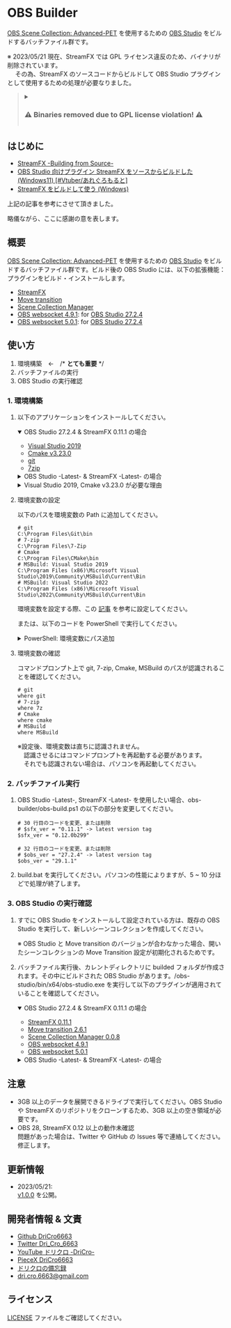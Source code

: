 # OBS Builder

[OBS]:https://github.com/obsproject/obs-studio/releases
[OBS_27.2.4]:https://github.com/obsproject/obs-studio/releases/tag/27.2.4

[StreamFX]:https://github.com/Xaymar/obs-StreamFX/releases
[StreamFX_0.11.1]:https://github.com/Xaymar/obs-StreamFX/releases/tag/0.11.1

[Move_transition]:https://obsproject.com/forum/resources/move-transition.913/
[Move_transition_2.6.1]:https://obsproject.com/forum/resources/move-transition.913/version/4297/download?file=84807

[Scene_Collection_Manager]:https://obsproject.com/forum/resources/scene-collection-manager.1434/

[OBS_websocket_4.9.1]:https://github.com/obsproject/obs-websocket/releases/tag/4.9.1-compat
[OBS_websocket_5.0.1]:https://github.com/obsproject/obs-websocket/releases/tag/5.0.1

[Visual_Studio_2019]:https://my.visualstudio.com/Downloads?q=visual%20studio%202019&wt.mc_id=o~msft~vscom~older-downloads
[Visual_Studio_2022]:https://visualstudio.microsoft.com/ja/thank-you-downloading-visual-studio/?sku=Community&channel=Release&version=VS2022&source=VSLandingPage&cid=2030&passive=false

[Cmake]:https://github.com/Kitware/CMake/releases
[Cmake_v3.23.0]:https://github.com/Kitware/CMake/releases/tag/v3.23.0

[OBS Scene Collection: Advanced-PET](https://github.com/DriCro6663/advanced-pet) を使用するための [OBS Studio][OBS] をビルドするバッチファイル群です。

※ 2023/05/21 現在、StreamFX では GPL ライセンス違反のため、バイナリが削除されています。<br>
　 その為、StreamFX のソースコードからビルドして OBS Studio プラグインとして使用するための処理が必要なりました。

> <details>
>   <summary>
>     <h3>
>       ⚠️ Binaries removed due to GPL license violation! ⚠️
>     </h3>
>   </summary>
> We had to remove binaries and source code due to a contributor submitting code that was not licensed under the GPLv2 "or later" license or any compatible license. While we were able to adjust the source code contained in the repository to exclude these license violations, we can't guarantee that binaries will be available again.
> </details>

## はじめに

* [StreamFX -Building from Source-](https://github.com/Xaymar/obs-StreamFX/wiki/Building)
* [OBS Studio 向けプラグイン StreamFX をソースからビルドした (Windows11) [#Vtuber/あれぐろもると]](https://note.com/allegromoltov/n/ndc861c461cfb)
* [StreamFX をビルドして使う (Windows)](https://note.com/ymmnote/n/n8a91de6e0436)

上記の記事を参考にさせて頂きました。

略儀ながら、ここに感謝の意を表します。

## 概要

[OBS Scene Collection: Advanced-PET](https://github.com/DriCro6663/advanced-pet) を使用するための [OBS Studio][OBS] をビルドするバッチファイル群です。ビルド後の OBS Studio には、以下の拡張機能：プラグインをビルド・インストールします。

* [StreamFX][StreamFX]
* [Move transition][Move_transition]
* [Scene Collection Manager][Scene_Collection_Manager]
* [OBS websocket 4.9.1][OBS_websocket_4.9.1]: for [OBS Studio 27.2.4][OBS_27.2.4]
* [OBS websocket 5.0.1][OBS_websocket_5.0.1]: for [OBS Studio 27.2.4][OBS_27.2.4]

## 使い方

1. 環境構築　←　/\* **とても重要** \*/
2. バッチファイルの実行
3. OBS Studio の実行確認

### 1. 環境構築

1. 以下のアプリケーションをインストールしてください。
    <details open>
      <summary>OBS Studio 27.2.4 & StreamFX 0.11.1 の場合</summary>
      
      * [Visual Studio 2019][Visual_Studio_2019]
      * [Cmake v3.23.0][Cmake_v3.23.0]
      * [git](https://git-scm.com/download/win)
      * [7zip](https://www.7-zip.org/a/7z2201-x64.exe)
    </details>

    <details>
      <summary>OBS Studio -Latest- & StreamFX -Latest- の場合</summary>
      
      * [Visual Studio -Latest-][Visual_Studio_2022]
      * [Cmake v3.24.0 or Higher][Cmake]
      * [git](https://git-scm.com/download/win)
      * [7zip](https://www.7-zip.org/a/7z2201-x64.exe)
    </details>

    <details>
      <summary>Visual Studio 2019, Cmake v3.23.0 が必要な理由</summary>
      
      <p>
        　StreamFX 0.11.1 を使用する際、OBS Studio 27.2.4 が推奨されています。そのため、OBS Studio 27.2.4 と StreamFX 0.11.1 を Cmake でビルドする際、当時の最新版である Cmake v3.23.0 でなければ、正常にビルドできません。
      </p>
      <p>
        　また、Cmake でビルドした際に出力される sln ファイルを MSBuild でビルドする必要があります。OBS Studio 27.2.4 を MSBuild でビルドする際、Visual Studio 2019 を要求されます。そのため、Visual Studio 2019 をインストールする必要があります。
      </p>
    </details>

2. 環境変数の設定

    以下のパスを環境変数の Path に追加してください。

    ```ps1: 環境変数の設定
    # git
    C:\Program Files\Git\bin
    # 7-zip
    C:\Program Files\7-Zip
    # Cmake
    C:\Program Files\CMake\bin
    # MSBuild: Visual Studio 2019
    C:\Program Files (x86)\Microsoft Visual Studio\2019\Community\MSBuild\Current\Bin
    # MSBuild: Visual Studio 2022
    C:\Program Files (x86)\Microsoft Visual Studio\2022\Community\MSBuild\Current\Bin
    ```

    環境変数を設定する際、この [記事](https://www.scc-kk.co.jp/scc-books/java8_workbook/java_dev-win10.html) を参考に設定してください。

    または、以下のコードを PowerShell で実行してください。

    <details>
      <summary>PowerShell: 環境変数にパス追加</summary>
      
      ```ps1: 環境変数の設定
      # 既存の環境変数を変数に保存
      $oldSystemPath = [System.Environment]::GetEnvironmentVariable("Path", "Machine")
      # git
      $oldSystemPath += ";C:\Program Files\Git\bin"
      # 7-zip
      $oldSystemPath += ";C:\Program Files\7-Zip"
      # Cmake
      $oldSystemPath += ";C:\Program Files\CMake\bin"
      # MSBuild
      $oldSystemPath += ";C:\Program Files (x86)\Microsoft Visual Studio\2019\Community\MSBuild\Current\Bin"
      # 環境変数の更新
      [System.Environment]::SetEnvironmentVariable("Path", $oldSystemPath, "Machine")
      ```
      
      ※設定後、環境変数は直ちに認識されません。<br>
      　認識させるにはコマンドプロンプトを再起動する必要があります。
    </details>

3. 環境変数の確認

    コマンドプロンプト上で git, 7-zip, Cmake, MSBuild のパスが認識されることを確認してください。

    ```ps1: 環境変数の設定
    # git
    where git
    # 7-zip
    where 7z
    # Cmake
    where cmake
    # MSBuild
    where MSBuild
    ```

    ※設定後、環境変数は直ちに認識されません。<br>
    　認識させるにはコマンドプロンプトを再起動する必要があります。<br>
    　それでも認識されない場合は、パソコンを再起動してください。

### 2. バッチファイル実行

1. OBS Studio -Latest-, StreamFX -Latest- を使用したい場合、obs-builder/obs-build.ps1 の以下の部分を変更してください。

    ```ps1: ビルドする OBS, StreamFX のバージョン変更
    # 30 行目のコードを変更、または削除
    # $sfx_ver = "0.11.1" -> latest version tag
    $sfx_ver = "0.12.0b299"

    # 32 行目のコードを変更、または削除
    # $obs_ver = "27.2.4" -> latest version tag
    $obs_ver = "29.1.1"
    ```

2. build.bat を実行してください。パソコンの性能によりますが、5 ~ 10 分ほどで処理が終了します。

### 3. OBS Studio の実行確認

1. すでに OBS Studio をインストールして設定されている方は、既存の OBS Studio を実行して、新しいシーンコレクションを作成してください。

    ※ OBS Studio と Move transition のバージョンが合わなかった場合、開いたシーンコレクションの Move Transition 設定が初期化されるためです。

2. バッチファイル実行後、カレントディレクトリに builded フォルダが作成されます。その中にビルドされた OBS Studio があります。/obs-studio/bin/x64/obs-studio.exe を実行して以下のプラグインが適用されていることを確認してください。

    <details open>
      <summary>OBS Studio 27.2.4 & StreamFX 0.11.1 の場合</summary>
      
      * [StreamFX 0.11.1][StreamFX_0.11.1]
      * [Move transition 2.6.1][Move_transition_2.6.1]
      * [Scene Collection Manager 0.0.8][Scene_Collection_Manager]
      * [OBS websocket 4.9.1][OBS_websocket_4.9.1]
      * [OBS websocket 5.0.1][OBS_websocket_5.0.1]
    </details>
    
    <details>
      <summary>OBS Studio -Latest- & StreamFX -Latest- の場合</summary>
      
      * [StreamFX -Latest-][StreamFX]
      * [Move transition -Latest-][Move_transition]
      * [Scene Collection Manager 0.0.8][Scene_Collection_Manager]
    </details>

## 注意

* 3GB 以上のデータを展開できるドライブで実行してください。OBS Studio や StreamFX のリポジトリをクローンするため、3GB 以上の空き領域が必要です。
* OBS 28, StreamFX 0.12 以上の動作未確認<br>
  問題があった場合は、Twitter や GitHub の Issues 等で連絡してください。修正します。

## 更新情報

* 2023/05/21:<br>
  [v1.0.0](https://github.com/DriCro6663/obs-builder/releases/tag/v1.0.0) を公開。

## 開発者情報 & 文責

* [Github DriCro6663](https://github.com/DriCro6663)
* [Twitter Dri_Cro_6663](https://twitter.com/Dri_Cro_6663)
* [YouTube ドリクロ -DriCro-](https://www.youtube.com/channel/UCyWgav9wdiPVjYphB7jrWCQ)
* [PieceX DriCro6663](https://www.piecex.com/users/profile/DriCro6663)
* [ドリクロの備忘録](https://dri-cro-6663.jp/)
* dri.cro.6663@gmail.com

## ライセンス

[LICENSE](.LICENSE) ファイルをご確認してください。

